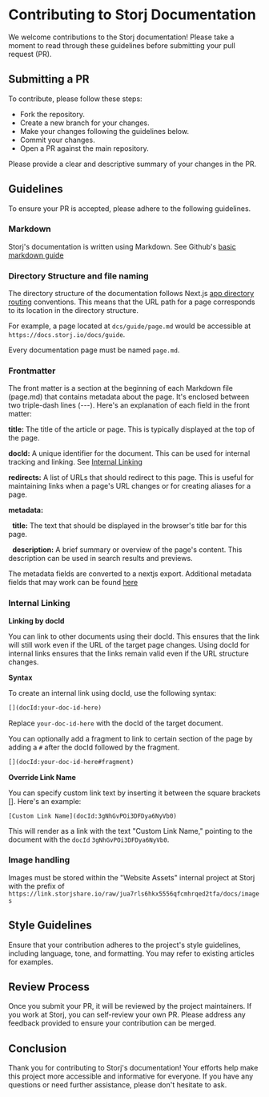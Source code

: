 # Contributing to Storj Documentation

We welcome contributions to the Storj documentation! Please take a moment to read through these guidelines before submitting your pull request (PR).

## Submitting a PR

To contribute, please follow these steps:

- Fork the repository.
- Create a new branch for your changes.
- Make your changes following the guidelines below.
- Commit your changes.
- Open a PR against the main repository.

Please provide a clear and descriptive summary of your changes in the PR.

## Guidelines

To ensure your PR is accepted, please adhere to the following guidelines.

### Markdown

Storj's documentation is written using Markdown. See Github's [basic markdown guide](https://docs.github.com/en/get-started/writing-on-github/getting-started-with-writing-and-formatting-on-github/basic-writing-and-formatting-syntax)

### Directory Structure and file naming

The directory structure of the documentation follows Next.js [app directory routing](https://nextjs.org/docs/app/building-your-application/routing/defining-routes) conventions. This means that the URL path for a page corresponds to its location in the directory structure.

For example, a page located at `dcs/guide/page.md` would be accessible at `https://docs.storj.io/docs/guide`.

Every documentation page must be named `page.md`.

### Frontmatter

The front matter is a section at the beginning of each Markdown file (page.md) that contains metadata about the page. It's enclosed between two triple-dash lines (---). Here's an explanation of each field in the front matter:

**title:** The title of the article or page. This is typically displayed at the top of the page.

**docId:** A unique identifier for the document. This can be used for internal tracking and linking. See [Internal Linking](/#internal-linking)

**redirects:** A list of URLs that should redirect to this page. This is useful for maintaining links when a page's URL changes or for creating aliases for a page.

**metadata:**

&nbsp;&nbsp;**title:** The text that should be displayed in the browser's title bar for this page.

&nbsp;&nbsp;**description:** A brief summary or overview of the page's content. This description can be used in search results and previews.

The metadata fields are converted to a nextjs export. Additional metadata fields that may work can be found [here](https://nextjs.org/docs/app/api-reference/functions/generate-metadata#metadata-fields)

### Internal Linking

**Linking by docId**

You can link to other documents using their docId. This ensures that the link will still work even if the URL of the target page changes. Using docId for internal links ensures that the links remain valid even if the URL structure changes.

**Syntax**

To create an internal link using docId, use the following syntax:

```markdown
[](docId:your-doc-id-here)
```

Replace `your-doc-id-here` with the docId of the target document.

You can optionally add a fragment to link to certain section of the page by adding a `#` after the docId followed by the fragment.

```markdown
[](docId:your-doc-id-here#fragment)
```

**Override Link Name**

You can specify custom link text by inserting it between the square brackets []. Here's an example:

```
[Custom Link Name](docId:3gNhGvPOi3DFDya6NyVb0)
```

This will render as a link with the text "Custom Link Name," pointing to the document with the `docId` `3gNhGvPOi3DFDya6NyVb0`.

### Image handling

Images must be stored within the "Website Assets" internal project at Storj with the prefix of `https://link.storjshare.io/raw/jua7rls6hkx5556qfcmhrqed2tfa/docs/images`

## Style Guidelines

Ensure that your contribution adheres to the project's style guidelines, including language, tone, and formatting. You may refer to existing articles for examples.

## Review Process

Once you submit your PR, it will be reviewed by the project maintainers. If you work at Storj, you can self-review your own PR. Please address any feedback provided to ensure your contribution can be merged.

## Conclusion

Thank you for contributing to Storj's documentation! Your efforts help make this project more accessible and informative for everyone. If you have any questions or need further assistance, please don't hesitate to ask.
